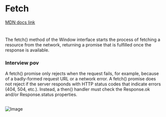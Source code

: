 # Fetch
[MDN docs link](https://developer.mozilla.org/en-US/docs/Web/API/Window/fetch)
#
The fetch() method of the Window interface starts the process of fetching a resource from the network, returning a promise that is fulfilled once the response is available.

### Interview pov
A fetch() promise only rejects when the request fails, for example, because of a badly-formed request URL or a network error. A fetch() promise does not reject if the server responds with HTTP status codes that indicate errors (404, 504, etc.). Instead, a then() handler must check the Response.ok and/or Response.status properties.

##
![Image](https://i.postimg.cc/gJGGtjQL/fetch.png)
